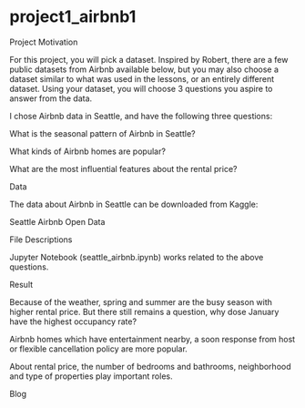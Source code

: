 # project1_airbnb1

Project Motivation

For this project, you will pick a dataset. Inspired by Robert, there are a few public datasets from Airbnb available below, but you may also choose a dataset similar to what was used in the lessons, or an entirely different dataset. Using your dataset, you will choose 3 questions you aspire to answer from the data.

I chose Airbnb data in Seattle, and have the following three questions:

What is the seasonal pattern of Airbnb in Seattle?

What kinds of Airbnb homes are popular?

What are the most influential features about the rental price?

Data

The data about Airbnb in Seattle can be downloaded from Kaggle:

Seattle Airbnb Open Data

File Descriptions

Jupyter Notebook (seattle_airbnb.ipynb) works related to the above questions.

Result

Because of the weather, spring and summer are the busy season with higher rental price. But there still remains a question, why dose January have the highest occupancy rate?

Airbnb homes which have entertainment nearby, a soon response from host or flexible cancellation policy are more popular.

About rental price, the number of bedrooms and bathrooms, neighborhood and type of properties play important roles.

Blog


